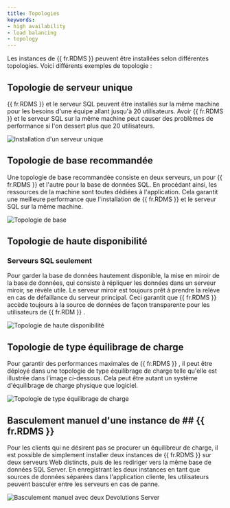 ```yaml
---
title: Topologies
keywords:
- high availability
- load balancing
- topology
---
```

Les instances de {{ fr.RDMS }} peuvent être installées selon différentes topologies. Voici différents exemples de topologie :  

## Topologie de serveur unique  

{{ fr.RDMS }} et le serveur SQL peuvent être installés sur la même machine pour les besoins d'une équipe allant jusqu'à 20 utilisateurs. Avoir {{ fr.RDMS }} et le serveur SQL sur la même machine peut causer des problèmes de performance si l'on dessert plus que 20 utilisateurs.  

![Installation d'un serveur unique](/img/fr/server/ServerOp4010.png) 

## Topologie de base recommandée  

Une topologie de base recommandée consiste en deux serveurs, un pour {{ fr.RDMS }} et l'autre pour la base de données SQL. En procédant ainsi, les ressources de la machine sont toutes dédiées à l'application. Cela garantit une meilleure performance que l'installation de {{ fr.RDMS }} et le serveur SQL sur la même machine.  

![Topologie de base](/img/fr/server/ServerOp4011.png) 

## Topologie de haute disponibilité  

### Serveurs SQL seulement  

Pour garder la base de données hautement disponible, la mise en miroir de la base de données, qui consiste à répliquer les données dans un serveur miroir, se révèle utile. Le serveur miroir est toujours prêt à prendre la relève en cas de défaillance du serveur principal. Ceci garantit que {{ fr.RDMS }} accède toujours à la source de données de façon transparente pour les utilisateurs de {{ fr.RDM }} .  

![Topologie de haute disponibilité](/img/fr/server/ServerOp4012.png) 

## Topologie de type équilibrage de charge  

Pour garantir des performances maximales de {{ fr.RDMS }} , il peut être déployé dans une topologie de type équilibrage de charge telle qu'elle est illustrée dans l'image ci-dessous. Cela peut être autant un système d'équilibrage de charge physique que logiciel.  

![Topologie de type équilibrage de charge](/img/fr/server/ServerOp4013.png) 

## Basculement manuel d'une instance de ## {{ fr.RDMS }}  

Pour les clients qui ne désirent pas se procurer un équilibreur de charge, il est possible de simplement installer deux instances de {{ fr.RDMS }} sur deux serveurs Web distincts, puis de les rediriger vers la même base de données SQL Server. En enregistrant les deux instances en tant que sources de données séparées dans l'application cliente, les utilisateurs peuvent basculer entre les serveurs en cas de panne. 

![Basculement manuel avec deux Devolutions Server](/img/fr/server/ServerOp4014.png) 

